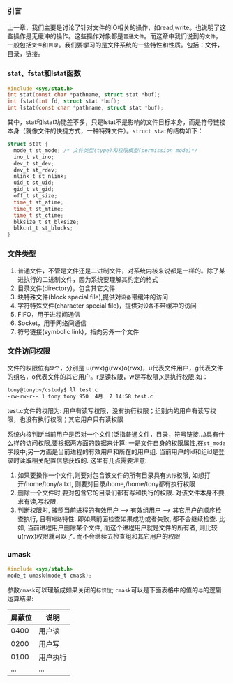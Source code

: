 ### 引言
上一章，我们主要是讨论了针对文件的IO相关的操作，如read,write。也说明了这些操作是无缓冲的操作。这些操作对象都是`普通文件`。而这章中我们说到的`文件`，一般包括`文件`和`目录`。我们要学习的是文件系统的一些特性和性质。包括：文件，目录，链接。

### stat、fstat和lstat函数

```c
#include <sys/stat.h>
int stat(const char *pathname, struct stat *buf);
int fstat(int fd, struct stat *buf);
int lstat(const char *pathname, struct stat *buf);
```
其中，stat和lstat功能差不多，只是lstat不是影响的文件目标本身，而是符号链接本身（就像文件的快捷方式，一种特殊文件）。`struct stat`的结构如下：

```c
struct stat {
  mode_t st_mode; /* 文件类型(type)和权限模型(permission mode)*/
  ino_t st_ino;
  dev_t st_dev;
  dev_t st_rdev;
  nlink_t st_nlink;
  uid_t st_uid;
  gid_t st_gid;
  off_t st_size;
  time_t st_atime;
  time_t st_mtime;
  time_t st_ctime;
  blksize_t st_blksize;
  blkcnt_t st_blocks;
}
```

### 文件类型
1. 普通文件，不管是文件还是二进制文件，对系统内核来说都是一样的。除了某进执行的二进制文件，因为系统要理解其约定的格式
1. 目录文件(directory)，包含其它文件
1. 块特殊文件(block special file),提供对`设备`带缓冲的访问
1. 字符特殊文件(character special file)，提供对`设备`不带缓冲的访问
1. FIFO，用于进程间通信
1. Socket，用于网络间通信
1. 符号链接(symbolic link)，指向另外一个文件

### 文件访问权限
文件的权限位有9个，分别是 u(rwx)g(rwx)o(rwx)，u代表文件用户，g代表文件的组名，o代表文件的其它用户。r是读权限，w是写权限,x是执行权限.如：
```bash
tony@tony:~/cstudy$ ll test.c 
-rw-rw-r-- 1 tony tony 950  4月  7 14:58 test.c
```
test.c文件的权限为: 用户有读写权限，没有执行权限；组别内的用户有读写权限，也没有执行权限；其它用户只有读权限

系统内核判断当前用户是否对一个文件(泛指普通文件，目录，符号链接...)具有什么样的访问权限,要根据两方面的数据来计算: 一是文件自身的权限属性,在`st_mode`字段中;另一方面是当前进程的有效用户和所在的用户组. 当前用户的id和组id是登录时读取相关配置信息获取的. 这里有几点需要注意:

1. 如果要操作一个文件,则要对包含该文件的所有目录具有`执行`权限, 如想打开/home/tony/a.txt, 则要对目录/home,/home/tony都有执行权限
1. 删除一个文件时,要对包含它的目录们都有写和执行的权限. 对该文件本身不要求有读,写权限.
1. 判断权限时, 按照当前进程的有效用户 --> 有效组用户 --> 其它用户的顺序检查执行, 且有`短路`特性. 即如果前面检查如果成功或者失败, 都不会继续检查. 比如, 当前进程用户删除某个文件, 而这个进程用户就是文件的所有者, 则比较u(rwx)权限就可以了. 而不会继续去检查组和其它用户的权限

### umask
```c
#include <sys/stat.h>
mode_t umask(mode_t cmask);
```
参数`cmask`可以理解成如果关闭的`标识位`; `cmask`可以是下面表格中的值的`与`的逻辑运算结果:

屏蔽位|说明
---|---
0400|用户读
0200|用户写
0100|用户执行
...|...









